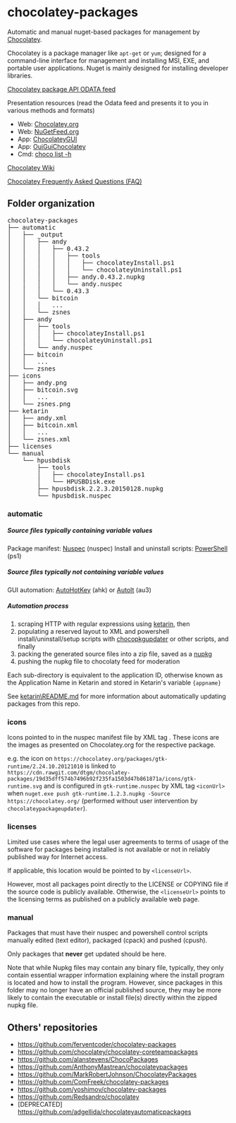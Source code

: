 # chocolatey-packages
Automatic and manual nuget-based packages for management by [Chocolatey](https://chocolatey.org/).

Chocolatey is a package manager like `apt-get` or `yum`; designed for a command-line interface for management and installing MSI, EXE, and portable user applications.
Nuget is mainly designed for installing developer libraries.

[Chocolatey package API ODATA feed](http://chocolatey.org/api/v2/)

Presentation resources (read the Odata feed and presents it to you in various methods and formats)

* Web: [Chocolatey.org](https://chocolatey.org/packages)
* Web: [NuGetFeed.org](http://nugetfeed.org/)
* App: [ChocolateyGUI](https://chocolatey.org/packages/ChocolateyGUI)
* App: [OuiGuiChocolatey](https://chocolatey.org/packages/OuiGuiChocolatey)
* Cmd: [choco list -h](https://chocolatey.org/packages/Chocolatey)

[Chocolatey Wiki](https://github.com/chocolatey/choco/wiki)

[Chocolatey Frequently Asked Questions (FAQ)](https://github.com/chocolatey/choco/wiki/ChocolateyFAQs)

## Folder organization

<pre>
chocolatey-packages
├── automatic
│   ├── _output
│   │   ├── andy    
│   │   │   ├── 0.43.2    
│   │   │   │   ├── tools
│   │   │   │   │   ├── chocolateyInstall.ps1
│   │   │   │   │   └── chocolateyUninstall.ps1
│   │   │   │   ├── andy.0.43.2.nupkg
│   │   │   │   └── andy.nuspec    
│   │   │   └── 0.43.3  
│   │   └── bitcoin 
│   │   │   ...
│   │   └── zsnes
│   ├── andy
│   │   ├── tools
│   │   │   ├── chocolateyInstall.ps1
│   │   │   └── chocolateyUninstall.ps1
│   │   └── andy.nuspec
│   ├── bitcoin
│   │   ...
│   └── zsnes
├── icons
│   ├── andy.png
│   ├── bitcoin.svg
│   │   ...
│   └── zsnes.png
├── ketarin
│   ├── andy.xml
│   ├── bitcoin.xml
│   │   ...
│   └── zsnes.xml
├── licenses
└── manual
    └── hpusbdisk
        ├── tools
        │   ├── chocolateyInstall.ps1    
        │   └── HPUSBDisk.exe    
        ├── hpusbdisk.2.2.3.20150128.nupkg
        └── hpusbdisk.nuspec
</pre>

### automatic

##### Source files typically containing variable values

Package manifest: [Nuspec](http://docs.nuget.org/Create/Nuspec-Reference) (nuspec)
Install and uninstall scripts: [PowerShell](https://technet.microsoft.com/en-us/library/bb978526.aspx) (ps1)

##### Source files typically __not__ containing variable values

GUI automation: [AutoHotKey](http://ahkscript.org/) (ahk) or [AutoIt](https://www.autoitscript.com/site/autoit/) (au3)

##### Automation process

1. scraping HTTP with regular expressions using [ketarin](https://ketarin.org/), then
2. populating a reserved layout to XML and powershell install/uninstall/setup scripts with [chocopkgupdater](https://chocolatey.org/packages/chocolateypackageupdater) or other scripts, and finally
3. packing the generated source files into a zip file, saved as a [nupkg](http://docs.nuget.org/Create/Creating-and-Publishing-a-Symbol-Package)
4. pushing the nupkg file to chocolaty feed for moderation

Each sub-directory is equivalent to the application ID, otherwise known as the Application Name in Ketarin and stored in Ketarin's variable `{appname}`

See [ketarin\README.md](https://github.com/dtgm/chocolatey-packages/blob/master/ketarin/README.md) for more information about automatically updating packages from this repo.

### icons
Icons pointed to in the nuspec manifest file by XML tag <iconUrl />.  These icons are the images as presented on Chocolatey.org for the respective package.

e.g. the icon on `https://chocolatey.org/packages/gtk-runtime/2.24.10.20121010` is linked to `https://cdn.rawgit.com/dtgm/chocolatey-packages/19d35dff574b7496b92f235fa1503d47b861871a/icons/gtk-runtime.svg` and is configured in `gtk-runtime.nuspec` by XML tag `<iconUrl>`  when `nuget.exe push gtk-runtime.1.2.3.nupkg -Source https://chocolatey.org/` (performed without user intervention by `chocolateypackageupdater`).

### licenses 
Limited use cases where the legal user agreements to terms of usage of the software for packages being installed is not available or not in reliably published way for Internet access.

If applicable, this location would be pointed to by `<licenseUrl>`.

However, most all packages point directly to the LICENSE or COPYING file if the source code is publicly available.  Otherwise, the `<licenseUrl>` points to the licensing terms as published on a publicly available web page.

### manual
Packages that must have their nuspec and powershell control scripts manually edited (text editor), packaged (cpack) and pushed (cpush).

Only packages that __never__ get updated should be here.

Note that while Nupkg files may contain any binary file, typically, they only contain essential wrapper information explaining where the install program is located and how to install the program.  However, since packages in this folder may no longer have an official published source, they may be more likely to contain the executable or install file(s) directly within the zipped nupkg file.

## Others' repositories
* https://github.com/ferventcoder/chocolatey-packages
* https://github.com/chocolatey/chocolatey-coreteampackages
* https://github.com/alanstevens/ChocoPackages
* https://github.com/AnthonyMastrean/chocolateypackages
* https://github.com/MarkRobertJohnson/ChocolateyPackages
* https://github.com/ComFreek/chocolatey-packages
* https://github.com/yoshimov/chocolatey-packages
* https://github.com/Redsandro/chocolatey
* [DEPRECATED] https://github.com/adgellida/chocolateyautomaticpackages

